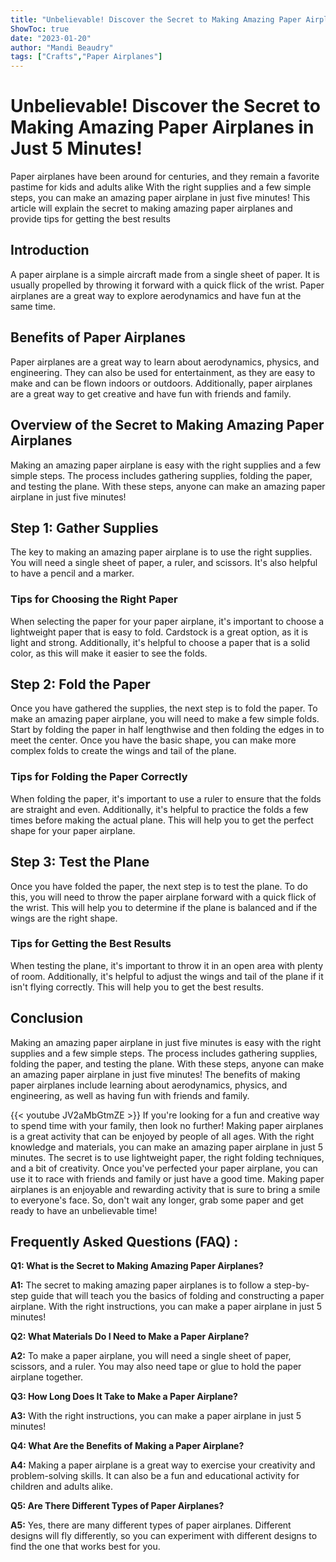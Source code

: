 ```yaml
---
title: "Unbelievable! Discover the Secret to Making Amazing Paper Airplanes in Just 5 Minutes!"
ShowToc: true 
date: "2023-01-20"
author: "Mandi Beaudry" 
tags: ["Crafts","Paper Airplanes"]
---
```

# Unbelievable! Discover the Secret to Making Amazing Paper Airplanes in Just 5 Minutes!

Paper airplanes have been around for centuries, and they remain a favorite pastime for kids and adults alike With the right supplies and a few simple steps, you can make an amazing paper airplane in just five minutes! This article will explain the secret to making amazing paper airplanes and provide tips for getting the best results

## Introduction

A paper airplane is a simple aircraft made from a single sheet of paper. It is usually propelled by throwing it forward with a quick flick of the wrist. Paper airplanes are a great way to explore aerodynamics and have fun at the same time.

## Benefits of Paper Airplanes

Paper airplanes are a great way to learn about aerodynamics, physics, and engineering. They can also be used for entertainment, as they are easy to make and can be flown indoors or outdoors. Additionally, paper airplanes are a great way to get creative and have fun with friends and family.

## Overview of the Secret to Making Amazing Paper Airplanes

Making an amazing paper airplane is easy with the right supplies and a few simple steps. The process includes gathering supplies, folding the paper, and testing the plane. With these steps, anyone can make an amazing paper airplane in just five minutes!

## Step 1: Gather Supplies

The key to making an amazing paper airplane is to use the right supplies. You will need a single sheet of paper, a ruler, and scissors. It's also helpful to have a pencil and a marker.

### Tips for Choosing the Right Paper

When selecting the paper for your paper airplane, it's important to choose a lightweight paper that is easy to fold. Cardstock is a great option, as it is light and strong. Additionally, it's helpful to choose a paper that is a solid color, as this will make it easier to see the folds.

## Step 2: Fold the Paper

Once you have gathered the supplies, the next step is to fold the paper. To make an amazing paper airplane, you will need to make a few simple folds. Start by folding the paper in half lengthwise and then folding the edges in to meet the center. Once you have the basic shape, you can make more complex folds to create the wings and tail of the plane.

### Tips for Folding the Paper Correctly

When folding the paper, it's important to use a ruler to ensure that the folds are straight and even. Additionally, it's helpful to practice the folds a few times before making the actual plane. This will help you to get the perfect shape for your paper airplane.

## Step 3: Test the Plane

Once you have folded the paper, the next step is to test the plane. To do this, you will need to throw the paper airplane forward with a quick flick of the wrist. This will help you to determine if the plane is balanced and if the wings are the right shape.

### Tips for Getting the Best Results

When testing the plane, it's important to throw it in an open area with plenty of room. Additionally, it's helpful to adjust the wings and tail of the plane if it isn't flying correctly. This will help you to get the best results.

## Conclusion

Making an amazing paper airplane in just five minutes is easy with the right supplies and a few simple steps. The process includes gathering supplies, folding the paper, and testing the plane. With these steps, anyone can make an amazing paper airplane in just five minutes! The benefits of making paper airplanes include learning about aerodynamics, physics, and engineering, as well as having fun with friends and family.

{{< youtube JV2aMbGtmZE >}} 
If you're looking for a fun and creative way to spend time with your family, then look no further! Making paper airplanes is a great activity that can be enjoyed by people of all ages. With the right knowledge and materials, you can make an amazing paper airplane in just 5 minutes. The secret is to use lightweight paper, the right folding techniques, and a bit of creativity. Once you've perfected your paper airplane, you can use it to race with friends and family or just have a good time. Making paper airplanes is an enjoyable and rewarding activity that is sure to bring a smile to everyone's face. So, don't wait any longer, grab some paper and get ready to have an unbelievable time!

## Frequently Asked Questions (FAQ) :
**Q1: What is the Secret to Making Amazing Paper Airplanes?**

**A1:** The secret to making amazing paper airplanes is to follow a step-by-step guide that will teach you the basics of folding and constructing a paper airplane. With the right instructions, you can make a paper airplane in just 5 minutes! 

**Q2: What Materials Do I Need to Make a Paper Airplane?**

**A2:** To make a paper airplane, you will need a single sheet of paper, scissors, and a ruler. You may also need tape or glue to hold the paper airplane together. 

**Q3: How Long Does It Take to Make a Paper Airplane?**

**A3:** With the right instructions, you can make a paper airplane in just 5 minutes! 

**Q4: What Are the Benefits of Making a Paper Airplane?**

**A4:** Making a paper airplane is a great way to exercise your creativity and problem-solving skills. It can also be a fun and educational activity for children and adults alike. 

**Q5: Are There Different Types of Paper Airplanes?**

**A5:** Yes, there are many different types of paper airplanes. Different designs will fly differently, so you can experiment with different designs to find the one that works best for you.



